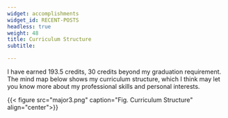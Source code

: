 ```yaml
---
widget: accomplishments
widget_id: RECENT-POSTS
headless: true
weight: 48
title: Curriculum Structure
subtitle: 

---
```


I have earned 193.5 credits, 30 credits beyond my graduation requirement. The mind map below shows my curriculum structure, which I think may let you know more about my professional skills and personal interests.

{{< figure src="major3.png" caption="Fig. Curriculum Structure"  align="center">}}

